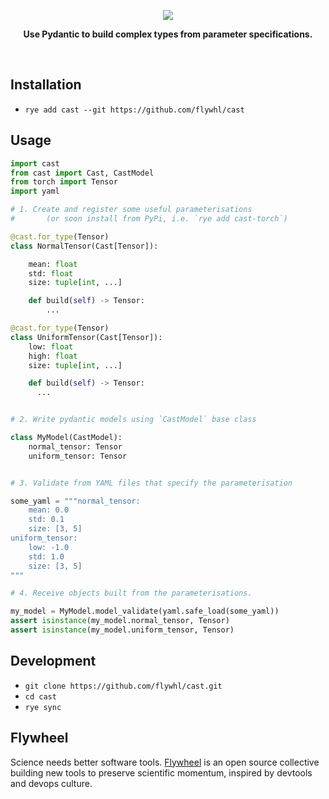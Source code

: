 <p align="center">
  <img src="https://github.com/user-attachments/assets/ff3422a1-9f4a-4c10-bbae-9d55a295938d">
</p>
<p align="center">
  <b>Use Pydantic to build complex types from parameter specifications.</b>
</p>
<br/>

## Installation

* `rye add cast --git https://github.com/flywhl/cast`

## Usage

```python
import cast
from cast import Cast, CastModel
from torch import Tensor
import yaml

# 1. Create and register some useful parameterisations
#       (or soon install from PyPi, i.e. `rye add cast-torch`)

@cast.for_type(Tensor)
class NormalTensor(Cast[Tensor]):

    mean: float
    std: float
    size: tuple[int, ...]

    def build(self) -> Tensor:
        ...

@cast.for_type(Tensor)
class UniformTensor(Cast[Tensor]):
    low: float
    high: float
    size: tuple[int, ...]

    def build(self) -> Tensor:
      ...


# 2. Write pydantic models using `CastModel` base class

class MyModel(CastModel):
    normal_tensor: Tensor
    uniform_tensor: Tensor


# 3. Validate from YAML files that specify the parameterisation

some_yaml = """normal_tensor:
    mean: 0.0
    std: 0.1
    size: [3, 5]
uniform_tensor:
    low: -1.0
    std: 1.0
    size: [3, 5]
"""

# 4. Receive objects built from the parameterisations.

my_model = MyModel.model_validate(yaml.safe_load(some_yaml))
assert isinstance(my_model.normal_tensor, Tensor)
assert isinstance(my_model.uniform_tensor, Tensor)
```


## Development

* `git clone https://github.com/flywhl/cast.git`
* `cd cast`
* `rye sync`

## Flywheel

Science needs better software tools. [Flywheel](https://flywhl.dev/) is an open source collective building new tools to preserve scientific momentum, inspired by devtools and devops culture.
